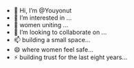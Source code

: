 - 👋 Hi, I’m @Youyonut
- 👀 I’m interested in ...
- 🌱 women uniting ...
- 💞️ I’m looking to collaborate on ...
- 📫 building a small space...
- 😄 where women feel safe...
- ⚡ building trust for the last eight years...

<!---
Youyonut/Youyonut is a ✨ special ✨ repository because its `README.md` (this file) appears on your GitHub profile.
You can click the Preview link to take a look at your changes.
--->
